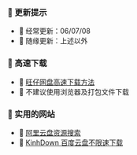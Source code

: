 ### 🏀 更新提示
- 🎈 经常更新：06/07/08
- 🎈 随缘更新：上述以外


### 🏀 高速下载
- 🎈 [旺仔网盘高速下载方法](https://aliyundrive.com/s/HqemaxuJvnW)
- 🎈 不建议使用浏览器及打包文件下载


### 🏀 实用的网站
- 🎈 [阿里云盘资源搜索](https://zhaoziyuan.la/)
- 🎈 [KinhDown 百度云盘不限速下载](https://kinhdown.com/?Type=Tutorials)
